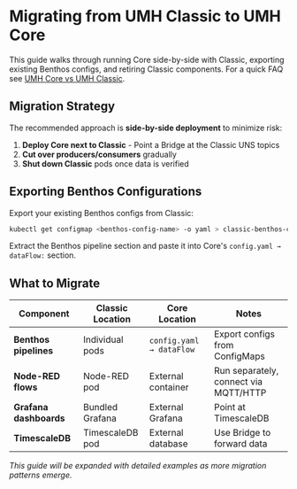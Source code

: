 # Migrating from UMH Classic to UMH Core

This guide walks through running Core side-by-side with Classic, exporting existing Benthos configs, and retiring Classic components. For a quick FAQ see [UMH Core vs UMH Classic](../umh-core-vs-classic-faq.md).

## Migration Strategy

The recommended approach is **side-by-side deployment** to minimize risk:

1. **Deploy Core next to Classic** - Point a Bridge at the Classic UNS topics
2. **Cut over producers/consumers** gradually
3. **Shut down Classic** pods once data is verified

## Exporting Benthos Configurations

Export your existing Benthos configs from Classic:

```bash
kubectl get configmap <benthos-config-name> -o yaml > classic-benthos-config.yaml
```

Extract the Benthos pipeline section and paste it into Core's `config.yaml → dataFlow:` section.

## What to Migrate

| Component | Classic Location | Core Location | Notes |
|-----------|------------------|---------------|--------|
| **Benthos pipelines** | Individual pods | `config.yaml → dataFlow` | Export configs from ConfigMaps |
| **Node-RED flows** | Node-RED pod | External container | Run separately, connect via MQTT/HTTP |
| **Grafana dashboards** | Bundled Grafana | External Grafana | Point at TimescaleDB |
| **TimescaleDB** | TimescaleDB pod | External database | Use Bridge to forward data |

*This guide will be expanded with detailed examples as more migration patterns emerge.* 